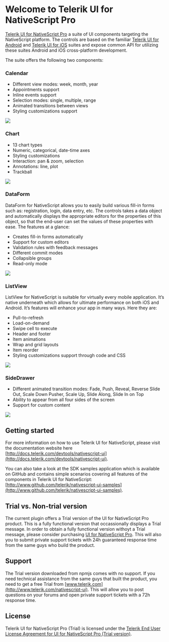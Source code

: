 # Welcome to Telerik UI for NativeScript Pro
[Telerik UI for NativeScript Pro](http://www.telerik.com/nativescript-ui) a suite of  UI components targeting the NativeScript platform. The controls are based on the familiar [Telerik UI for Android](http://www.telerik.com/android-ui) and [Telerik UI for iOS](http://www.telerik.com/ios-ui) suites and expose common API for utilizing these suites Android and iOS cross-platform development. 

The suite offers the following two components:

### Calendar

- Different view modes: week, month, year
- Appointments support
- Inline events support
- Selection modes: single, multiple, range
- Animated transitions between views
- Styling customizations support

<img src="http://www.telerik.com/sfimages/default-source/blogs/ui-for-nativescript/calendar-nativescript-npm.png?Status=Temp&sfvrsn=2">

### Chart

- 13 chart types
- Numeric, categorical, date-time axes
- Styling customizations
- Interaction: pan & zoom, selection
- Annotations: line, plot
- Trackball

<img src="http://www.telerik.com/sfimages/default-source/blogs/ui-for-nativescript/chart-nativescript-npm.png?Status=Temp&sfvrsn=2">

### DataForm

DataForm for NativeScript allows you to easily build various fill-in forms such as: registration, login, data entry, etc. The controls takes a data object and automatically displays the appropriate editors for the properties of this object, so that the end-user can set the values of these properties with ease. The features at a glance:

- Creates fill-in forms automatically
- Support for custom editors
- Validation rules with feedback messages
- Different commit modes 
- Collapsible groups
- Read-only mode

<img src="http://www.telerik.com/sfimages/default-source/blogs/ui-for-nativescript/dataform-nativescript-npm.png?Status=Temp&sfvrsn=2">

### ListView

ListView for NativeScript is suitable for virtually every mobile application. It’s native underneath which allows for ultimate performance on both iOS and Android. It’s features will enhance your app in many ways. Here they are:

- Pull-to-refresh
- Load-on-demand
- Swipe cell to execute
- Header and footer
- Item animations
- Wrap and grid layouts
- Item reorder
- Styling customizations support through code and CSS

<img src="http://www.telerik.com/sfimages/default-source/blogs/ui-for-nativescript/listview-nativescript.png?Status=Temp&sfvrsn=2">

### SideDrawer

- Different animated transition modes: Fade, Push, Reveal, Reverse Slide Out, Scale Down Pusher, Scale Up, Slide Along, Slide In on Top
- Ability to appear from all four sides of the screen
- Support for custom content

<img src="http://www.telerik.com/sfimages/default-source/blogs/ui-for-nativescript/sidedrawer-nativescript.png?Status=Temp&sfvrsn=2">

## Getting started
For more information on how to use Telerik UI for NativeScript, please visit the documentation website here [http://docs.telerik.com/devtools/nativescript-ui](http://docs.telerik.com/devtools/nativescript-ui).

You can also take a look at the SDK samples application which is available on GitHub and contains simple scenarios covering all features of the components in Telerik UI for NativeScript: [http://www.github.com/telerik/nativescript-ui-samples](http://www.github.com/telerik/nativescript-ui-samples).


## Trial vs. Non-trial version

The current plugin offers a Trial version of the UI for NativeScript Pro product. This is a fully functional version that occassionally displays a Trial message. In order to obtain a fully functional version withoyt a Trial message, please consider purchasing [UI for NativeScript Pro](http://www.telerik.com/purchase/nativescript-ui). This will also you to submit private support tickets with 24h guaranteed response time from the same guys who build the product.


## Support

The Trial version downloaded from npmjs comes with no support. If you need technical assistance from the same guys that built the product, you need to get a free Trial from [www.telerik.com](http://www.telerik.com/nativescript-ui). This will allow you to post questions on your forums and open private support tickets with a 72h response time.


## License

Telerik UI for NativeScript Pro (Trial) is licensed under the [Telerik End User License Agreement for UI for NativeScript Pro (Trial version)](http://www.telerik.com/purchase/license-agreement/ui-for-nativescript-pro-trial).
